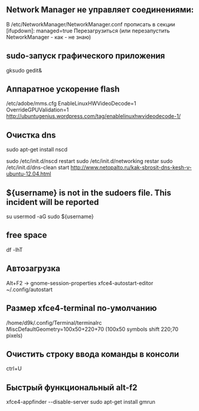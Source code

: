 ﻿Network Manager не управляет соединениями:
------------------------------------------

В /etc/NetworkManager/NetworkManager.conf прописать в секции [ifupdown]:
managed=true
Перезагрузиться (или перезапустить NetworkManager - как - не знаю)

sudo-запуск графического приложения
-----------------------------------
gksudo gedit&

Аппаратное ускорение flash
--------------------------
/etc/adobe/mms.cfg 
EnableLinuxHWVideoDecode=1
OverrideGPUValidation=1
http://ubuntugenius.wordpress.com/tag/enablelinuxhwvideodecode-1/

Очистка dns
-----------
sudo apt-get install nscd

sudo /etc/init.d/nscd restart
sudo /etc/init.d/networking restar
sudo /etc/init.d/dns-clean start
http://www.netopalto.ru/kak-sbrosit-dns-kesh-v-ubuntu-12.04.html

${username} is not in the sudoers file.  This incident will be reported
-----------------------------------------------------------------------
su
usermod -aG sudo ${username}

free space
----------
df -lhT

Автозагрузка
------------
Alt+F2 -> gnome-session-properties
xfce4-autostart-editor
~/.config/autostart

Размер xfce4-terminal по-умолчанию
----------------------------------
/home/d9k/.config/Terminal/terminalrc
MiscDefaultGeometry=100x50+220+70
(100x50 symbols
shift 220;70 pixels)

Очистить строку ввода команды в консоли
---------------------------------------
ctrl+U



Быстрый функциональный alt-f2
-----------------------------
xfce4-appfinder --disable-server
sudo apt-get install gmrun